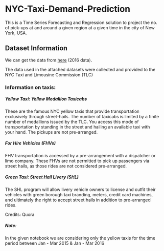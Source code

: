 # NYC-Taxi-Demand-Prediction
This is a Time Series Forecasting and Regression solution to project the no. of pick-ups at and around a given region at a given time in the city of New York, USA.

## Dataset Information

We can get the data from [here](http://www.nyc.gov/html/tlc/html/about/trip_record_data.shtml) (2016 data). 

The data used in the attached datasets were collected and provided to the NYC Taxi and Limousine Commission (TLC) 

### Information on taxis:

**<h5> Yellow Taxi: Yellow Medallion Taxicabs</h5>**
<p> These are the famous NYC yellow taxis that provide transportation exclusively through street-hails. The number of taxicabs is limited by a finite number of medallions issued by the TLC. You access this mode of transportation by standing in the street and hailing an available taxi with your hand. The pickups are not pre-arranged.</p>

**<h5> For Hire Vehicles (FHVs) </h5>**
<p> FHV transportation is accessed by a pre-arrangement with a dispatcher or limo company. These FHVs are not permitted to pick up passengers via street hails, as those rides are not considered pre-arranged. </p>

**<h5> Green Taxi: Street Hail Livery (SHL) </h5>**
<p>  The SHL program will allow livery vehicle owners to license and outfit their vehicles with green borough taxi branding, meters, credit card machines, and ultimately the right to accept street hails in addition to pre-arranged rides. </p>
<p> Credits: Quora</p>

**<h5>Note:</h5>**
In the given notebook we are considering only the yellow taxis for the time period between Jan - Mar 2015 & Jan - Mar 2016
